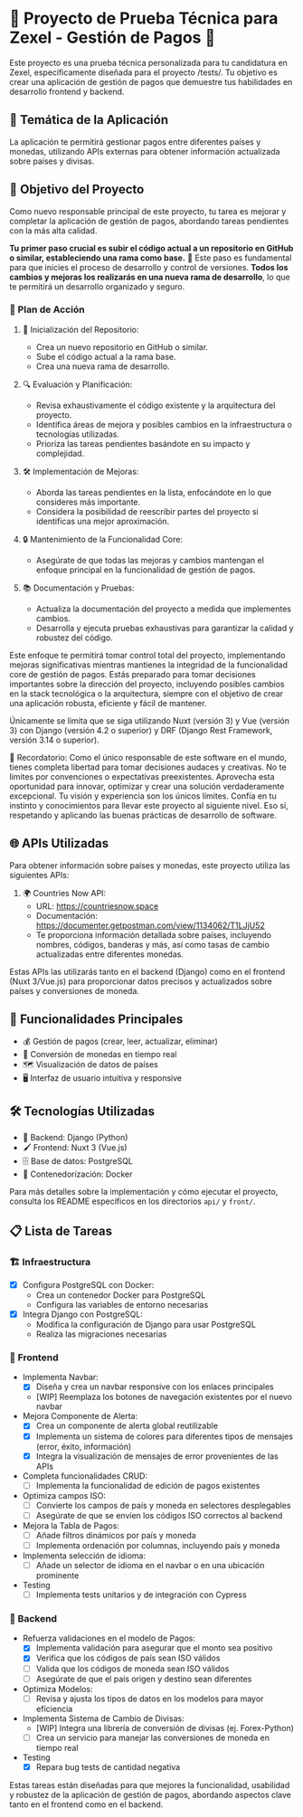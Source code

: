 # 🌟 Proyecto de Prueba Técnica para Zexel - Gestión de Pagos 💸

Este proyecto es una prueba técnica personalizada para tu candidatura en Zexel, específicamente diseñada para el proyecto /tests/. Tu objetivo es crear una aplicación de gestión de pagos que demuestre tus habilidades en desarrollo frontend y backend.

## 🌈 Temática de la Aplicación

La aplicación te permitirá gestionar pagos entre diferentes países y monedas, utilizando APIs externas para obtener información actualizada sobre países y divisas.

## 🎯 Objetivo del Proyecto

Como nuevo responsable principal de este proyecto, tu tarea es mejorar y completar la aplicación de gestión de pagos, abordando tareas pendientes con la más alta calidad.

**Tu primer paso crucial es subir el código actual a un repositorio en GitHub o similar, estableciendo una rama como base.** 🚀 Este paso es fundamental para que inicies el proceso de desarrollo y control de versiones. **Todos los cambios y mejoras los realizarás en una nueva rama de desarrollo**, lo que te permitirá un desarrollo organizado y seguro.

### 📝 Plan de Acción

1. 🏁 Inicialización del Repositorio:
   - Crea un nuevo repositorio en GitHub o similar.
   - Sube el código actual a la rama base.
   - Crea una nueva rama de desarrollo.

2. 🔍 Evaluación y Planificación:
   - Revisa exhaustivamente el código existente y la arquitectura del proyecto.
   - Identifica áreas de mejora y posibles cambios en la infraestructura o tecnologías utilizadas.
   - Prioriza las tareas pendientes basándote en su impacto y complejidad.

3. 🛠️ Implementación de Mejoras:
   - Aborda las tareas pendientes en la lista, enfocándote en lo que consideres más importante.
   - Considera la posibilidad de reescribir partes del proyecto si identificas una mejor aproximación.

4. 🔒 Mantenimiento de la Funcionalidad Core:
   - Asegúrate de que todas las mejoras y cambios mantengan el enfoque principal en la funcionalidad de gestión de pagos.

5. 📚 Documentación y Pruebas:
   - Actualiza la documentación del proyecto a medida que implementes cambios.
   - Desarrolla y ejecuta pruebas exhaustivas para garantizar la calidad y robustez del código.

Este enfoque te permitirá tomar control total del proyecto, implementando mejoras significativas mientras mantienes la integridad de la funcionalidad core de gestión de pagos. Estás preparado para tomar decisiones importantes sobre la dirección del proyecto, incluyendo posibles cambios en la stack tecnológica o la arquitectura, siempre con el objetivo de crear una aplicación robusta, eficiente y fácil de mantener.

Únicamente se limita que se siga utilizando Nuxt (versión 3) y Vue (versión 3) con Django (versión 4.2 o superior) y DRF (Django Rest Framework, versión 3.14 o superior).

🌟 Recordatorio: Como el único responsable de este software en el mundo, tienes completa libertad para tomar decisiones audaces y creativas. No te limites por convenciones o expectativas preexistentes. Aprovecha esta oportunidad para innovar, optimizar y crear una solución verdaderamente excepcional. Tu visión y experiencia son los únicos límites. Confía en tu instinto y conocimientos para llevar este proyecto al siguiente nivel. Eso sí, respetando y aplicando las buenas prácticas de desarrollo de software.

## 🌐 APIs Utilizadas

Para obtener información sobre países y monedas, este proyecto utiliza las siguientes APIs:

1. 🌍 Countries Now API:
   - URL: https://countriesnow.space
   - Documentación: https://documenter.getpostman.com/view/1134062/T1LJjU52
   - Te proporciona información detallada sobre países, incluyendo nombres, códigos, banderas y más, así como tasas de cambio actualizadas entre diferentes monedas.

Estas APIs las utilizarás tanto en el backend (Django) como en el frontend (Nuxt 3/Vue.js) para proporcionar datos precisos y actualizados sobre países y conversiones de moneda.

## 🚀 Funcionalidades Principales

- 💰 Gestión de pagos (crear, leer, actualizar, eliminar)
- 💱 Conversión de monedas en tiempo real
- 🗺️ Visualización de datos de países
- 🖥️ Interfaz de usuario intuitiva y responsive

## 🛠️ Tecnologías Utilizadas

- 🐍 Backend: Django (Python)
- 🖌️ Frontend: Nuxt 3 (Vue.js)
- 🗄️ Base de datos: PostgreSQL
- 🐳 Contenedorización: Docker

Para más detalles sobre la implementación y cómo ejecutar el proyecto, consulta los README específicos en los directorios `api/` y `front/`.

## 📋 Lista de Tareas

### 🏗️ Infraestructura
- [x] Configura PostgreSQL con Docker:
  - Crea un contenedor Docker para PostgreSQL
  - Configura las variables de entorno necesarias
- [x] Integra Django con PostgreSQL:
  - Modifica la configuración de Django para usar PostgreSQL
  - Realiza las migraciones necesarias

### 🎨 Frontend
- Implementa Navbar:
  - [x] Diseña y crea un navbar responsive con los enlaces principales
  - [WIP] Reemplaza los botones de navegación existentes por el nuevo navbar
- Mejora Componente de Alerta:
  - [x] Crea un componente de alerta global reutilizable
  - [x] Implementa un sistema de colores para diferentes tipos de mensajes (error, éxito, información)
  - [x] Integra la visualización de mensajes de error provenientes de las APIs
- Completa funcionalidades CRUD:
  - [ ] Implementa la funcionalidad de edición de pagos existentes
- Optimiza campos ISO:
  - [ ] Convierte los campos de país y moneda en selectores desplegables
  - [ ] Asegúrate de que se envíen los códigos ISO correctos al backend
- Mejora la Tabla de Pagos:
  - [ ] Añade filtros dinámicos por país y moneda
  - [ ] Implementa ordenación por columnas, incluyendo país y moneda
- Implementa selección de idioma:
  - [ ] Añade un selector de idioma en el navbar o en una ubicación prominente
- Testing
  - [ ] Implementa tests unitarios y de integración con Cypress

### 🔧 Backend
- Refuerza validaciones en el modelo de Pagos:
  - [X] Implementa validación para asegurar que el monto sea positivo
  - [X] Verifica que los códigos de país sean ISO válidos
  - [ ] Valida que los códigos de moneda sean ISO válidos
  - [ ] Asegúrate de que el país origen y destino sean diferentes
- Optimiza Modelos:
  - [ ] Revisa y ajusta los tipos de datos en los modelos para mayor eficiencia
- Implementa Sistema de Cambio de Divisas:
  - [WIP] Integra una librería de conversión de divisas (ej. Forex-Python)
  - [ ] Crea un servicio para manejar las conversiones de moneda en tiempo real
- Testing
  - [x] Repara bug tests de cantidad negativa

Estas tareas están diseñadas para que mejores la funcionalidad, usabilidad y robustez de la aplicación de gestión de pagos, abordando aspectos clave tanto en el frontend como en el backend.
